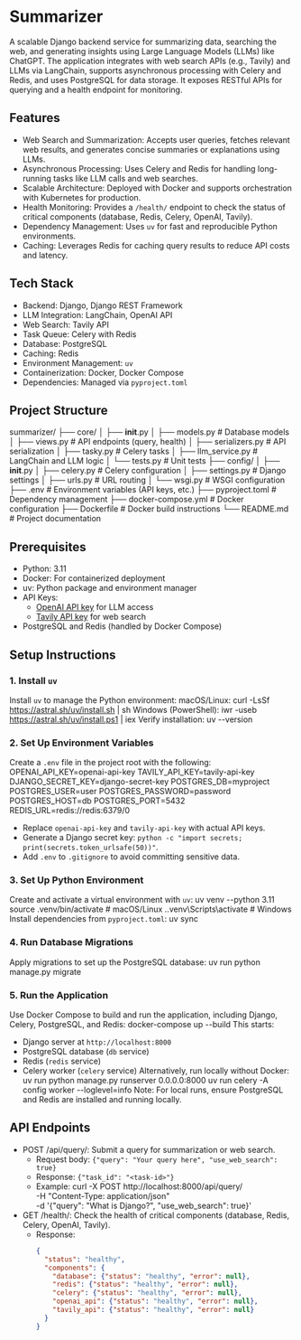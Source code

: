 # Summarizer

A scalable Django backend service for summarizing data, searching the web, and generating insights using Large Language Models (LLMs) like ChatGPT. The application integrates with web search APIs (e.g., Tavily) and LLMs via LangChain, supports asynchronous processing with Celery and Redis, and uses PostgreSQL for data storage. It exposes RESTful APIs for querying and a health endpoint for monitoring.

## Features
- Web Search and Summarization: Accepts user queries, fetches relevant web results, and generates concise summaries or explanations using LLMs.
- Asynchronous Processing: Uses Celery and Redis for handling long-running tasks like LLM calls and web searches.
- Scalable Architecture: Deployed with Docker and supports orchestration with Kubernetes for production.
- Health Monitoring: Provides a `/health/` endpoint to check the status of critical components (database, Redis, Celery, OpenAI, Tavily).
- Dependency Management: Uses `uv` for fast and reproducible Python environments.
- Caching: Leverages Redis for caching query results to reduce API costs and latency.

## Tech Stack
- Backend: Django, Django REST Framework
- LLM Integration: LangChain, OpenAI API
- Web Search: Tavily API
- Task Queue: Celery with Redis
- Database: PostgreSQL
- Caching: Redis
- Environment Management: `uv`
- Containerization: Docker, Docker Compose
- Dependencies: Managed via `pyproject.toml`

## Project Structure
summarizer/
├── core/
│   ├── __init__.py
│   ├── models.py           # Database models
│   ├── views.py            # API endpoints (query, health)
│   ├── serializers.py      # API serialization
│   ├── tasky.py            # Celery tasks
│   ├── llm_service.py      # LangChain and LLM logic
│   └── tests.py            # Unit tests
├── config/
│   ├── __init__.py
│   ├── celery.py           # Celery configuration
│   ├── settings.py         # Django settings
│   ├── urls.py             # URL routing
│   └── wsgi.py             # WSGI configuration
├── .env                    # Environment variables (API keys, etc.)
├── pyproject.toml          # Dependency management
├── docker-compose.yml      # Docker configuration
├── Dockerfile              # Docker build instructions
└── README.md               # Project documentation

## Prerequisites
- Python: 3.11
- Docker: For containerized deployment
- uv: Python package and environment manager
- API Keys:
  - [OpenAI API key](https://platform.openai.com) for LLM access
  - [Tavily API key](https://tavily.com) for web search
- PostgreSQL and Redis (handled by Docker Compose)

## Setup Instructions

### 1. Install `uv`
Install `uv` to manage the Python environment:
macOS/Linux:
curl -LsSf https://astral.sh/uv/install.sh | sh
Windows (PowerShell):
iwr -useb https://astral.sh/uv/install.ps1 | iex
Verify installation:
uv --version


### 2. Set Up Environment Variables
Create a `.env` file in the project root with the following:
OPENAI_API_KEY=openai-api-key
TAVILY_API_KEY=tavily-api-key
DJANGO_SECRET_KEY=django-secret-key
POSTGRES_DB=myproject
POSTGRES_USER=user
POSTGRES_PASSWORD=password
POSTGRES_HOST=db
POSTGRES_PORT=5432
REDIS_URL=redis://redis:6379/0
- Replace `openai-api-key` and `tavily-api-key` with actual API keys.
- Generate a Django secret key: `python -c "import secrets; print(secrets.token_urlsafe(50))"`.
- Add `.env` to `.gitignore` to avoid committing sensitive data.

### 3. Set Up Python Environment
Create and activate a virtual environment with `uv`:
uv venv --python 3.11
source .venv/bin/activate  # macOS/Linux
.\.venv\Scripts\activate   # Windows
Install dependencies from `pyproject.toml`:
uv sync

### 4. Run Database Migrations
Apply migrations to set up the PostgreSQL database:
uv run python manage.py migrate

### 5. Run the Application
Use Docker Compose to build and run the application, including Django, Celery, PostgreSQL, and Redis:
docker-compose up --build
This starts:
- Django server at `http://localhost:8000`
- PostgreSQL database (`db` service)
- Redis (`redis` service)
- Celery worker (`celery` service)
Alternatively, run locally without Docker:
uv run python manage.py runserver 0.0.0.0:8000
uv run celery -A config worker --loglevel=info
Note: For local runs, ensure PostgreSQL and Redis are installed and running locally.

## API Endpoints
- POST /api/query/: Submit a query for summarization or web search.
  - Request body: `{"query": "Your query here", "use_web_search": true}`
  - Response: `{"task_id": "<task-id>"}`
  - Example:
    curl -X POST http://localhost:8000/api/query/ \
      -H "Content-Type: application/json" \
      -d '{"query": "What is Django?", "use_web_search": true}'
- GET /health/: Check the health of critical components (database, Redis, Celery, OpenAI, Tavily).
  - Response:
    ```json
    {
      "status": "healthy",
      "components": {
        "database": {"status": "healthy", "error": null},
        "redis": {"status": "healthy", "error": null},
        "celery": {"status": "healthy", "error": null},
        "openai_api": {"status": "healthy", "error": null},
        "tavily_api": {"status": "healthy", "error": null}
      }
    }